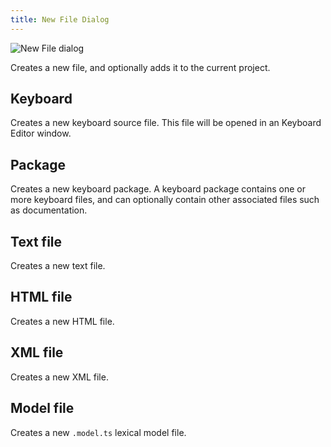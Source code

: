 ```yaml
---
title: New File Dialog
---
```


![New File dialog](/cdn/dev/img/developer/120/ui/frmNew.4a0d546e5aa489e824c5bfd8dfa8a90f.png)

Creates a new file, and optionally adds it to the current project.

## Keyboard

Creates a new keyboard source file. This file will be opened in an
Keyboard Editor window.

## Package

Creates a new keyboard package. A keyboard package contains one or more
keyboard files, and can optionally contain other associated files such
as documentation.

## Text file

Creates a new text file.

## HTML file

Creates a new HTML file.

## XML file

Creates a new XML file.

## Model file

Creates a new `.model.ts` lexical model file.